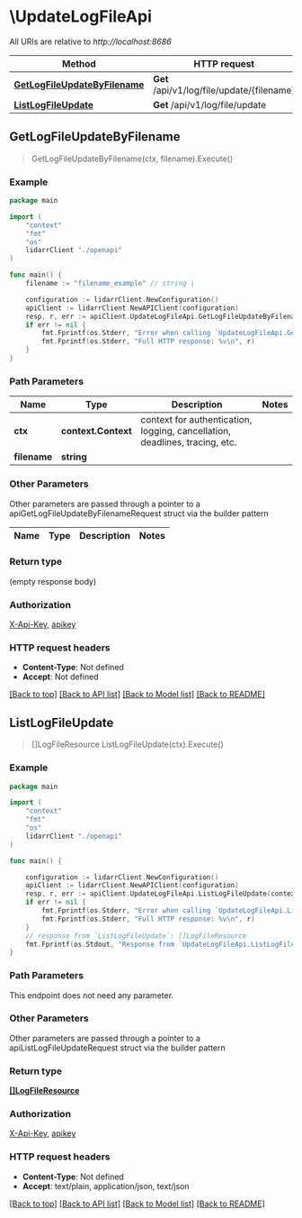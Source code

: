 # \UpdateLogFileApi

All URIs are relative to *http://localhost:8686*

Method | HTTP request | Description
------------- | ------------- | -------------
[**GetLogFileUpdateByFilename**](UpdateLogFileApi.md#GetLogFileUpdateByFilename) | **Get** /api/v1/log/file/update/{filename} | 
[**ListLogFileUpdate**](UpdateLogFileApi.md#ListLogFileUpdate) | **Get** /api/v1/log/file/update | 



## GetLogFileUpdateByFilename

> GetLogFileUpdateByFilename(ctx, filename).Execute()



### Example

```go
package main

import (
    "context"
    "fmt"
    "os"
    lidarrClient "./openapi"
)

func main() {
    filename := "filename_example" // string | 

    configuration := lidarrClient.NewConfiguration()
    apiClient := lidarrClient.NewAPIClient(configuration)
    resp, r, err := apiClient.UpdateLogFileApi.GetLogFileUpdateByFilename(context.Background(), filename).Execute()
    if err != nil {
        fmt.Fprintf(os.Stderr, "Error when calling `UpdateLogFileApi.GetLogFileUpdateByFilename``: %v\n", err)
        fmt.Fprintf(os.Stderr, "Full HTTP response: %v\n", r)
    }
}
```

### Path Parameters


Name | Type | Description  | Notes
------------- | ------------- | ------------- | -------------
**ctx** | **context.Context** | context for authentication, logging, cancellation, deadlines, tracing, etc.
**filename** | **string** |  | 

### Other Parameters

Other parameters are passed through a pointer to a apiGetLogFileUpdateByFilenameRequest struct via the builder pattern


Name | Type | Description  | Notes
------------- | ------------- | ------------- | -------------


### Return type

 (empty response body)

### Authorization

[X-Api-Key](../README.md#X-Api-Key), [apikey](../README.md#apikey)

### HTTP request headers

- **Content-Type**: Not defined
- **Accept**: Not defined

[[Back to top]](#) [[Back to API list]](../README.md#documentation-for-api-endpoints)
[[Back to Model list]](../README.md#documentation-for-models)
[[Back to README]](../README.md)


## ListLogFileUpdate

> []LogFileResource ListLogFileUpdate(ctx).Execute()



### Example

```go
package main

import (
    "context"
    "fmt"
    "os"
    lidarrClient "./openapi"
)

func main() {

    configuration := lidarrClient.NewConfiguration()
    apiClient := lidarrClient.NewAPIClient(configuration)
    resp, r, err := apiClient.UpdateLogFileApi.ListLogFileUpdate(context.Background()).Execute()
    if err != nil {
        fmt.Fprintf(os.Stderr, "Error when calling `UpdateLogFileApi.ListLogFileUpdate``: %v\n", err)
        fmt.Fprintf(os.Stderr, "Full HTTP response: %v\n", r)
    }
    // response from `ListLogFileUpdate`: []LogFileResource
    fmt.Fprintf(os.Stdout, "Response from `UpdateLogFileApi.ListLogFileUpdate`: %v\n", resp)
}
```

### Path Parameters

This endpoint does not need any parameter.

### Other Parameters

Other parameters are passed through a pointer to a apiListLogFileUpdateRequest struct via the builder pattern


### Return type

[**[]LogFileResource**](LogFileResource.md)

### Authorization

[X-Api-Key](../README.md#X-Api-Key), [apikey](../README.md#apikey)

### HTTP request headers

- **Content-Type**: Not defined
- **Accept**: text/plain, application/json, text/json

[[Back to top]](#) [[Back to API list]](../README.md#documentation-for-api-endpoints)
[[Back to Model list]](../README.md#documentation-for-models)
[[Back to README]](../README.md)


